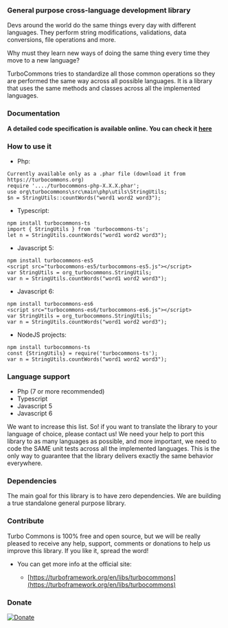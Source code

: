 ### General purpose cross-language development library

Devs around the world do the same things every day with different languages. They perform string modifications, validations, data conversions, file operations and more.

Why must they learn new ways of doing the same thing every time they move to a new language?

TurboCommons tries to standardize all those common operations so they are performed the same way across all possible languages. It is a library that uses the same methods and classes across all the implemented languages.

### Documentation

**A detailed code specification is available online. You can check it [here](https://turbocommons.org)**

### How to use it

- Php:
```
Currently available only as a .phar file (download it from https://turbocommons.org)
require '..../turbocommons-php-X.X.X.phar';
use org\turbocommons\src\main\php\utils\StringUtils;
$n = StringUtils::countWords("word1 word2 word3");
```
- Typescript:
```
npm install turbocommons-ts
import { StringUtils } from 'turbocommons-ts';
let n = StringUtils.countWords("word1 word2 word3");
```
- Javascript 5:
```
npm install turbocommons-es5
<script src="turbocommons-es5/turbocommons-es5.js"></script>
var StringUtils = org_turbocommons.StringUtils;
var n = StringUtils.countWords("word1 word2 word3");
```
- Javascript 6:
```
npm install turbocommons-es6
<script src="turbocommons-es6/turbocommons-es6.js"></script>
var StringUtils = org_turbocommons.StringUtils;
var n = StringUtils.countWords("word1 word2 word3");
```
- NodeJS projects:
```
npm install turbocommons-ts
const {StringUtils} = require('turbocommons-ts');
var n = StringUtils.countWords("word1 word2 word3");
```

### Language support

- Php (7 or more recommended)
- Typescript
- Javascript 5
- Javascript 6

We want to increase this list. So! if you want to translate the library to your language of choice, please contact us! We need your help to port this library to as many languages as possible, and more important, we need to code the SAME unit tests across all the implemented languages. This is the only way to guarantee that the library delivers exactly the same behavior everywhere.

### Dependencies

The main goal for this library is to have zero dependencies. We are building a true standalone general purpose library.

### Contribute

Turbo Commons is 100% free and open source, but we will be really pleased to receive any help, support, comments or donations to help us improve this library. If you like it, spread the word!

- You can get more info at the official site:

	- [https://turboframework.org/en/libs/turbocommons](https://turboframework.org/en/libs/turbocommons)

### Donate
	
[![Donate](https://turbocommons.org/view/views/home/donate-button.png)](https://www.paypal.com/cgi-bin/webscr?cmd=_donations&business=53MJ6SY66WZZ2&lc=ES&item_name=TurboCommons&no_note=0&cn=A%c3%b1adir%20instrucciones%20especiales%20para%20el%20vendedor%3a&no_shipping=2&currency_code=EUR&bn=PP%2dDonationsBF%3abtn_donateCC_LG%2egif%3aNonHosted)
